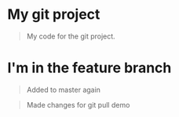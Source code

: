 # My git project

> My code for the git project.

# I'm in the feature branch

> Added to master again

> Made changes for git pull demo
